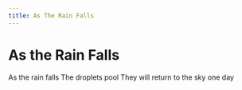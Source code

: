 ```yaml
---
title: As The Rain Falls
---
```


# As the Rain Falls

As the rain falls
The droplets pool
They will return to the sky
one day
